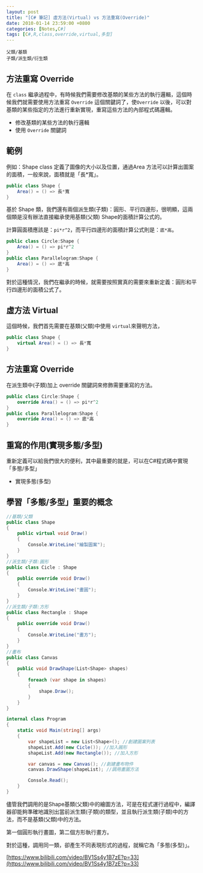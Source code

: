 ```yaml
---
layout: post
title: "[C# 筆記] 虛方法(Virtual) vs 方法重寫(Override)"
date: 2010-01-14 23:59:00 +0800
categories: [Notes,C#]
tags: [C#,R,class,override,virtual,多型]
---
```


```
父類/基類
子類/派生類/衍生類
```

## 方法重寫 Override
在 `class` 繼承過程中，有時候我們需要修改基類的某些方法的執行邏輯，這個時候我們就需要使用方法重寫 `Override` 這個關鍵詞了，使`Override` 以後，可以對基類的某些指定的方法進行重新實現，重寫這些方法的內部程式碼邏輯。

- 修改基類的某些方法的執行邏輯
- 使用 `Override` 關鍵詞

## 範例
例如：Shape class 定義了圖像的大小以及位置，通過Area 方法可以計算出圖案的面積，一般來說，面積就是「長*寬」。

```c#
public class Shape {
    Area() = () => 長*寬
}
```

基於 Shape 類，我們還有兩個派生類(子類)：圓形、平行四邊形，很明顯，這兩個類是沒有辦法直接繼承使用基類(父類) Shape的面積計算公式的。     

計算圓面積應該是：`pi*r^2`，而平行四邊形的面積計算公式則是：`底*高`。       

```c#
public class Circle:Shape {
    Area() = () => pi*r^2
}
public class Parallelogram:Shape {
    Area() = () => 底*高
}
```

對於這種情況，我們在繼承的時候，就需要按照實真的需要來重新定義：圓形和平行四邊形的面積公式了。      

## 虛方法 Virtual

這個時候，我們首先需要在基類(父類)中使用 `virtual`來聲明方法，  

```c#
public class Shape {
    virtual Area() = () => 長*寬
}
```
## 方法重寫 Override

在派生類中(子類)加上 override 關鍵詞來修飾需要重寫的方法。  

```c#
public class Circle:Shape {
    override Area() = () => pi*r^2
}
public class Parallelogram:Shape {
    override Area() = () => 底*高
}
```

## 重寫的作用(實現多態/多型)

重新定義可以給我們很大的便利，其中最重要的就是，可以在C#程式碼中實現「多態/多型」

- 實現多態(多型)


## 學習「多態/多型」重要的概念

```c#
//基類/父類
public class Shape
{
    public virtual void Draw()
    {
        Console.WriteLine("繪製圖案");
    }
}
//派生類/子類:圓形
public class Cicle : Shape
{
    public override void Draw()
    {
        Console.WriteLine("畫圓");
    }
}
//派生類/子類:方形
public class Rectangle : Shape
{
    public override void Draw()
    {
        Console.WriteLine("畫方");
    }
}
//畫布
public class Canvas
{
    public void DrawShape(List<Shape> shapes)
    {
        foreach (var shape in shapes)
        {
            shape.Draw();
        }
    }
}

internal class Program
{
    static void Main(string[] args)
    {
        var shapeList = new List<Shape>(); //創建圖案列表
        shapeList.Add(new Cicle()); //加入圓形
        shapeList.Add(new Rectangle()); //加入方形

        var canvas = new Canvas(); //創建畫布物件
        canvas.DrawShape(shapeList); //調用畫圖方法

        Console.Read();
    }
}
```

儘管我們調用的是Shape基類(父類)中的繪圖方法，可是在程式運行過程中，編譯器卻能夠準確地識別出當前派生類(子類)的類型，並且執行派生類(子類)中的方法，而不是基類(父類)中的方法。     

第一個圓形執行畫圖，第二個方形執行畫方。        

對於這種，調用同一類，卻產生不同表現形式的過程，就稱它為「多態(多型)」。        

[https://www.bilibili.com/video/BV1Ss4y1B7zE?p=33](https://www.bilibili.com/video/BV1Ss4y1B7zE?p=33)
